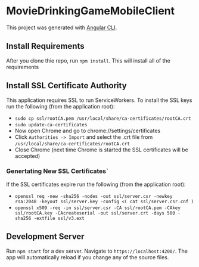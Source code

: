 # MovieDrinkingGameMobileClient

This project was generated with [Angular CLI](https://github.com/angular/angular-cli).

## Install Requirements

After you clone thie repo, run `npm install`. This will install all of the requirements

## Install SSL Certificate Authority

This application requires SSL to run ServiceWorkers. To install the SSL keys run the following (from the application root):
- `sudo cp ssl/rootCA.pem /usr/local/share/ca-certificates/rootCA.crt`
- `sudo update-ca-certificates`
- Now open Chrome and go to chrome://settings/certificates
- Click `Authorities -> Import` and select the .crt file from `/usr/local/share/ca-certificates/rootCA.crt`
- Close Chrome (next time Chrome is started the SSL certificates will be accepted)

### Genertating New SSL Certificates`

If the SSL certificates expire run the following (from the application root):
- `openssl req -new -sha256 -nodes -out ssl/server.csr -newkey rsa:2048 -keyout ssl/server.key -config <( cat ssl/server.csr.cnf )`
- `openssl x509 -req -in ssl/server.csr -CA ssl/rootCA.pem -CAkey ssl/rootCA.key -CAcreateserial -out ssl/server.crt -days 500 -sha256 -extfile ssl/v3.ext`

## Development Server

Run `npm start` for a dev server. Navigate to `https://localhost:4200/`. The app will automatically reload if you change any of the source files.
